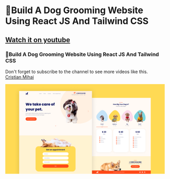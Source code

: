 

# 🐶Build A Dog Grooming Website Using React JS And Tailwind CSS
## [Watch it on youtube](https://youtu.be/2EJn7bhDj5U)
### 🐶Build A Dog Grooming Website Using React JS And Tailwind CSS
Don't forget to subscribe to the channel to see more videos like this. [Cristian Mihai](https://www.youtube.com/channel/UC5dPmW7ZTsLyIqd-M4cs8EA)

![](preview.png)

